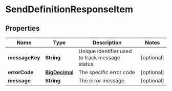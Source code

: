 
# SendDefinitionResponseItem

## Properties
Name | Type | Description | Notes
------------ | ------------- | ------------- | -------------
**messageKey** | **String** | Unique identifier used to track message status. |  [optional]
**errorCode** | [**BigDecimal**](BigDecimal.md) | The specific error code |  [optional]
**message** | **String** | The error message |  [optional]



